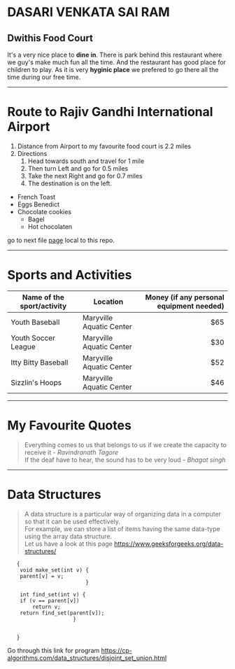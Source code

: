 # DASARI VENKATA SAI RAM
## Dwithis Food Court
It's a very nice place to **dine in**. There is park behind this restaurant where we guy's make much fun all the time. And the restaurant has good place for children to play. As it is very **hyginic place** we prefered to go there all the time during our free time.

**************
# Route to Rajiv Gandhi International Airport
1. Distance from Airport to my favourite food court is 2.2 miles
2. Directions
   1. Head towards south and travel for 1 mile
   2. Then turn Left and go for 0.5 miles
   3. Take the next Right and go for 0.7 miles 
   4. The destination is on the left.
* French Toast
* Eggs Benedict
* Chocolate cookies
    * Bagel
    * Hot chocolaten

go to next file [page](AboutMe.md) local to this repo.


---
# Sports and Activities
|Name of the sport/activity|Location|Money (if any personal equipment needed)|
|---|---|---:|
|Youth Baseball|Maryville Aquatic Center|$65|
|Youth Soccer League|Maryville Aquatic Center|$30|
|Itty Bitty Baseball|Maryville Aquatic Center|$52|
|Sizzlin's Hoops|Maryville Aquatic Center|$46|

---
# My Favourite Quotes
> Everything comes to us that belongs to us if we create the capacity to receive it -  *Ravindranath Tagore* <br>
> If the deaf have to hear, the sound has to be very loud - *Bhagat singh*

---
# Data Structures
> A data structure is a particular way of organizing data in a computer so that it can be used effectively.<br>
For example, we can store a list of items having the same data-type using the array data structure.<br>
Let us have a look at this page <https://www.geeksforgeeks.org/data-structures/>
~~~
   {
    void make_set(int v) {
    parent[v] = v;
                         }

    int find_set(int v) {
    if (v == parent[v])
        return v;
    return find_set(parent[v]);
                     }

   
   }
~~~
Go through this link for program <https://cp-algorithms.com/data_structures/disjoint_set_union.html>
